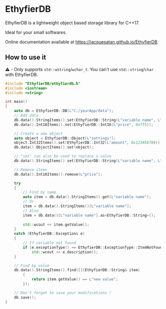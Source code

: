 ﻿# EthyfierDB

EthyfierDB is a lightweight object based storage library for C++17.

Ideal for your small softwares.

Online documentation available at https://jacquesatan.github.io/EthyfierDB.

## How to use it

⚠️ - Only supports `std::wstring`/`wchar_t`. You can't use `std::string`/`char` with EthyfierDB.

```cpp
#include "EthyfierDB/ethyfierdb.h"
#include <iostream>
#include <string>

int main()
{
    auto db = EthyfierDB::DB(L"C:/yourApp/data");
    // Add data
    db.data().StringItems().set(EthyfierDB::String(L"variable name", L"value"));
    db.data().Int16Items().set(EthyfierDB::Int16(L"price", 0xff5));

    // Create a new object
    auto object = EthyfierDB::Object(L"settings");
    object.Int32Items().set(EthyfierDB::Int32(L"amount", 0x123456789));
    db.data().ObjectItems().set(object);

    // "set" can also be used to replace a value
    db.data().StringItems().set(EthyfierDB::String(L"variable name", L"new value"));

    // Remove items
    db.data().Int16Items().remove(L"price");

    try
    {
        // Find by name
        auto item = db.data().StringItems().get(L"variable name");
        // Or
        item = db.data().StringItems()[L"variable name"];
        // Also 
        item = db.data()[L"variable name"].as<EthyfierDB::String>();
    
        std::wcout << item.getValue();
    }
    catch (EthyfierDB::Exception& e)
    {
        // If variable not found
        if (e.exceptionType() == EthyfierDB::ExceptionType::ItemNotFound)
            std::wcout << e.description();
    }

    // Find by value
    db.data().StringItems().find([](EthyfierDB::String& item)
        {
            return item.getValue() == L"new value";
        });

    // Don't forget to save your modifications !
    db.save();
}
```